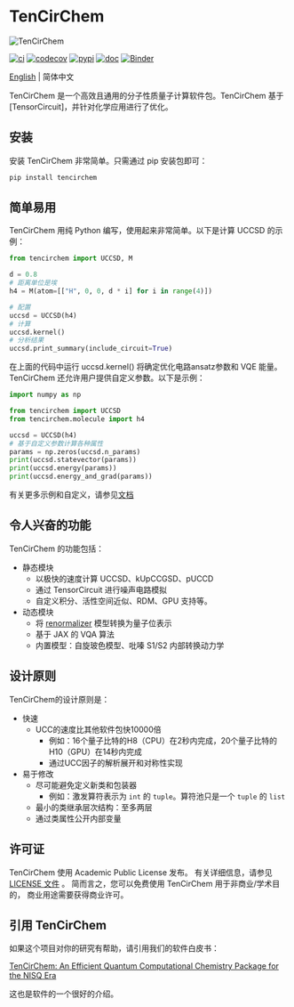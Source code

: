 # TenCirChem

![TenCirChem](https://github.com/tencent-quantum-lab/TenCirChem/blob/master/docs/source/statics/logov0.png)

[![ci](https://img.shields.io/github/actions/workflow/status/tencent-quantum-lab/tencirchem/ci.yml?branch=master)](https://github.com/tencent-quantum-lab/TenCirChem/actions)
[![codecov](https://codecov.io/github/tencent-quantum-lab/TenCirChem/branch/master/graph/badge.svg?token=6QZP1RKVTT)](https://app.codecov.io/github/tencent-quantum-lab/TenCirChem)
[![pypi](https://img.shields.io/pypi/v/tencirchem.svg?logo=pypi)](https://pypi.org/project/tencirchem/)
[![doc](https://img.shields.io/badge/docs-link-green.svg)](https://tencent-quantum-lab.github.io/TenCirChem/index.html)
[![Binder](https://mybinder.org/badge_logo.svg)](https://mybinder.org/v2/gh/tencent-quantum-lab/TenCirChem/master?labpath=docs%2Fsource%2Ftutorial_jupyter)

[English](https://github.com/tencent-quantum-lab/TenCirChem/) | 简体中文

TenCirChem 是一个高效且通用的分子性质量子计算软件包。TenCirChem 基于[TensorCircuit]，并针对化学应用进行了优化。

## 安装
安装 TenCirChem 非常简单。只需通过 pip 安装包即可：

```sh
pip install tencirchem
```

## 简单易用
TenCirChem 用纯 Python 编写，使用起来非常简单。以下是计算 UCCSD 的示例：

```python
from tencirchem import UCCSD, M

d = 0.8
# 距离单位是埃
h4 = M(atom=[["H", 0, 0, d * i] for i in range(4)])

# 配置
uccsd = UCCSD(h4)
# 计算
uccsd.kernel()
# 分析结果
uccsd.print_summary(include_circuit=True)
```
在上面的代码中运行 uccsd.kernel() 将确定优化电路ansatz参数和 VQE 能量。
TenCirChem 还允许用户提供自定义参数。以下是示例：

```python
import numpy as np

from tencirchem import UCCSD
from tencirchem.molecule import h4

uccsd = UCCSD(h4)
# 基于自定义参数计算各种属性
params = np.zeros(uccsd.n_params)
print(uccsd.statevector(params))
print(uccsd.energy(params))
print(uccsd.energy_and_grad(params))
```
有关更多示例和自定义，请参见[文档](https://tencent-quantum-lab.github.io/TenCirChem/index.html) 


## 令人兴奋的功能
TenCirChem 的功能包括：
- 静态模块
  - 以极快的速度计算 UCCSD、kUpCCGSD、pUCCD
  - 通过 TensorCircuit 进行噪声电路模拟
  - 自定义积分、活性空间近似、RDM、GPU 支持等。
- 动态模块
  - 将 [renormalizer](https://github.com/shuaigroup/Renormalizer) 模型转换为量子位表示
  - 基于 JAX 的 VQA 算法
  - 内置模型：自旋玻色模型、吡嗪 S1/S2 内部转换动力学


## 设计原则
TenCirChem的设计原则是：
- 快速
  - UCC的速度比其他软件包快10000倍
    - 例如：16个量子比特的H8（CPU）在2秒内完成，20个量子比特的H10（GPU）在14秒内完成
    - 通过UCC因子的解析展开和对称性实现
- 易于修改
  - 尽可能避免定义新类和包装器
    - 例如：激发算符表示为 `int` 的 `tuple`。算符池只是一个 `tuple` 的 `list`
  - 最小的类继承层次结构：至多两层
  - 通过类属性公开内部变量

## 许可证
TenCirChem 使用 Academic Public License 发布。
有关详细信息，请参见[LICENSE 文件](https://github.com/tencent-quantum-lab/TenCirChem/blob/master/LICENSE) 。
简而言之，您可以免费使用 TenCirChem 用于非商业/学术目的，
商业用途需要获得商业许可。

## 引用 TenCirChem
如果这个项目对你的研究有帮助，请引用我们的软件白皮书：

[TenCirChem: An Efficient Quantum Computational Chemistry Package for the NISQ Era](https://arxiv.org/abs/2303.10825)

这也是软件的一个很好的介绍。